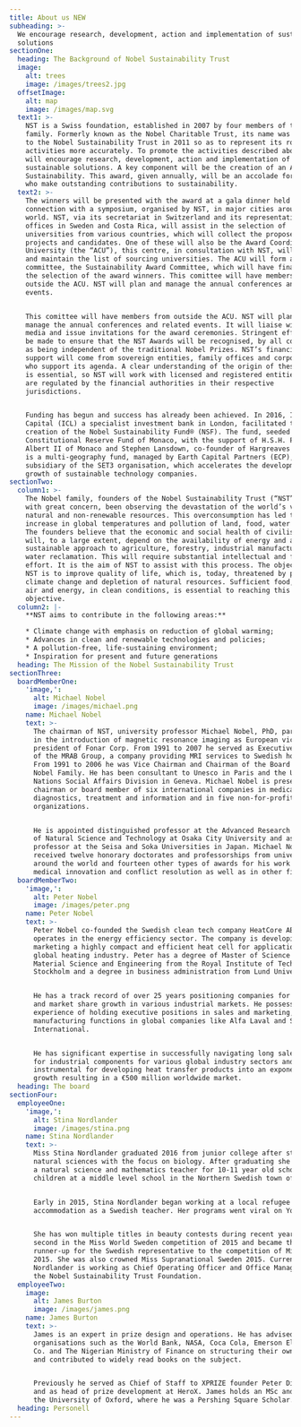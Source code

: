 ```yaml
---
title: About us NEW
subheading: >-
  We encourage research, development, action and implementation of sustainable
  solutions
sectionOne:
  heading: The Background of Nobel Sustainability Trust
  image:
    alt: trees
    image: /images/trees2.jpg
  offsetImage:
    alt: map
    image: /images/map.svg
  text1: >-
    NST is a Swiss foundation, established in 2007 by four members of the Nobel
    family. Formerly known as the Nobel Charitable Trust, its name was changed
    to the Nobel Sustainability Trust in 2011 so as to represent its role and
    activities more accurately. To promote the activities described above NST
    will encourage research, development, action and implementation of
    sustainable solutions. A key component will be the creation of an Award for
    Sustainability. This award, given annually, will be an accolade for those
    who make outstanding contributions to sustainability.
  text2: >-
    The winners will be presented with the award at a gala dinner held in
    connection with a symposium, organised by NST, in major cities around the
    world. NST, via its secretariat in Switzerland and its representative
    offices in Sweden and Costa Rica, will assist in the selection of
    universities from various countries, which will collect the proposed
    projects and candidates. One of these will also be the Award Coordinating
    University (the “ACU”), this centre, in consultation with NST, will select
    and maintain the list of sourcing universities. The ACU will form a
    committee, the Sustainability Award Committee, which will have final say in
    the selection of the award winners. This comittee will have members from
    outside the ACU. NST will plan and manage the annual conferences and related
    events.


    This comittee will have members from outside the ACU. NST will plan and
    manage the annual conferences and related events. It will liaise with the
    media and issue invitations for the award ceremonies. Stringent efforts will
    be made to ensure that the NST Awards will be recognised, by all concerned,
    as being independent of the traditional Nobel Prizes. NST’s financial
    support will come from sovereign entities, family offices and corporations
    who support its agenda. A clear understanding of the origin of these funds
    is essential, so NST will work with licensed and registered entities, which
    are regulated by the financial authorities in their respective
    jurisdictions.


    Funding has begun and success has already been achieved. In 2016, Innovator
    Capital (ICL) a specialist investment bank in London, facilitated the
    creation of the Nobel Sustainability Fund® (NSF). The fund, seeded by the
    Constitutional Reserve Fund of Monaco, with the support of H.S.H. Prince
    Albert II of Monaco and Stephen Lansdown, co-founder of Hargreaves Lansdown,
    is a multi-geography fund, managed by Earth Capital Partners (ECP),
    subsidiary of the SET3 organisation, which accelerates the development and
    growth of sustainable technology companies.
sectionTwo:
  column1: >-
    The Nobel family, founders of the Nobel Sustainability Trust (“NST”) have,
    with great concern, been observing the devastation of the world’s vital,
    natural and non-renewable resources. This overconsumption has led to an
    increase in global temperatures and pollution of land, food, water and air.
    The founders believe that the economic and social health of civilisation
    will, to a large extent, depend on the availability of energy and a
    sustainable approach to agriculture, forestry, industrial manufacturing and
    water reclamation. This will require substantial intellectual and financial
    effort. It is the aim of NST to assist with this process. The objective of
    NST is to improve quality of life, which is, today, threatened by pollution,
    climate change and depletion of natural resources. Sufficient food, water,
    air and energy, in clean conditions, is essential to reaching this
    objective.
  column2: |-
    **NST aims to contribute in the following areas:**

    * Climate change with emphasis on reduction of global warming;
    * Advances in clean and renewable technologies and policies;
    * A pollution-free, life-sustaining environment;
    * Inspiration for present and future generations
  heading: The Mission of the Nobel Sustainability Trust
sectionThree:
  boardMemberOne:
    'image,':
      alt: Michael Nobel
      image: /images/michael.png
    name: Michael Nobel
    text: >-
      The chairman of NST, university professor Michael Nobel, PhD, participated
      in the introduction of magnetic resonance imaging as European vice
      president of Fonar Corp. From 1991 to 2007 he served as Executive Chairman
      of the MRAB Group, a company providing MRI services to Swedish hospitals.
      From 1991 to 2006 he was Vice Chairman and Chairman of the Board of the
      Nobel Family. He has been consultant to Unesco in Paris and the United
      Nations Social Affairs Division in Geneva. Michael Nobel is presently
      chairman or board member of six international companies in medical
      diagnostics, treatment and information and in five non-for-profit
      organizations.


      He is appointed distinguished professor at the Advanced Research Institute
      of Natural Science and Technology at Osaka City University and as guest
      professor at the Seisa and Soka Universities in Japan. Michael Nobel has
      received twelve honorary doctorates and professorships from universities
      around the world and fourteen other types of awards for his work in
      medical innovation and conflict resolution as well as in other fields.
  boardMemberTwo:
    'image,':
      alt: Peter Nobel
      image: /images/peter.png
    name: Peter Nobel
    text: >-
      Peter Nobel co-founded the Swedish clean tech company HeatCore AB which
      operates in the energy efficiency sector. The company is developing and
      marketing a highly compact and efficient heat cell for applications in the
      global heating industry. Peter has a degree of Master of Science in
      Material Science and Engineering from the Royal Institute of Technology in
      Stockholm and a degree in business administration from Lund University.


      He has a track record of over 25 years positioning companies for success
      and market share growth in various industrial markets. He possesses a long
      experience of holding executive positions in sales and marketing, R&D and
      manufacturing functions in global companies like Alfa Laval and SWEP
      International.


      He has significant expertise in successfully navigating long sales cycles
      for industrial components for various global industry sectors and was
      instrumental for developing heat transfer products into an exponential
      growth resulting in a €500 million worldwide market.
  heading: The board
sectionFour:
  employeeOne:
    'image,':
      alt: Stina Nordlander
      image: /images/stina.png
    name: Stina Nordlander
    text: >-
      Miss Stina Nordlander graduated 2016 from junior college after studying
      natural sciences with the focus on biology. After graduating she worked as
      a natural science and mathematics teacher for 10-11 year old school
      children at a middle level school in the Northern Swedish town of Umeå.


      Early in 2015, Stina Nordlander began working at a local refugee
      accommodation as a Swedish teacher. Her programs went viral on Youtube.


      She has won multiple titles in beauty contests during recent years placing
      second in the Miss World Sweden competition of 2015 and became the first
      runner-up for the Swedish representative to the competition of Miss World
      2015. She was also crowned Miss Supranational Sweden 2015. Currently Miss
      Nordlander is working as Chief Operating Officer and Office Manager for
      the Nobel Sustainability Trust Foundation.
  employeeTwo:
    image:
      alt: James Burton
      image: /images/james.png
    name: James Burton
    text: >-
      James is an expert in prize design and operations. He has advised
      organisations such as the World Bank, NASA, Coca Cola, Emerson Electric
      Co. and The Nigerian Ministry of Finance on structuring their own prizes
      and contributed to widely read books on the subject.


      Previously he served as Chief of Staff to XPRIZE founder Peter Diamandis
      and as head of prize development at HeroX. James holds an MSc and MBA from
      the University of Oxford, where he was a Pershing Square Scholar.
  heading: Personell
---
```


